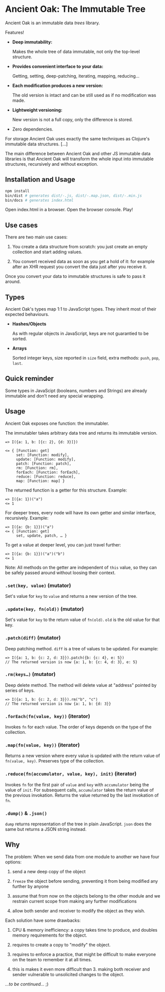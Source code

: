 # Ancient Oak: The Immutable Tree

Ancient Oak is an immutable data *trees* library.

Features!

-   **Deep immutability:**

    Makes the whole tree of data immutable, not only the top-level
    structure.

-   **Provides convenient interface to your data:**

    Getting, setting, deep-patching, iterating, mapping, reducing…

-   **Each modification produces a new version:**

    The old version is intact and can be still used as if no
    modification was made.

-   **Lightweight versioning:**

    New version is not a full copy, only the difference is stored.

-   Zero dependencies.

For storage Ancient Oak uses exactly the same techniques as Clojure's
immutable data structures. […]

The main difference between Ancient Oak and other JS immutable data
libraries is that Ancient Oak will transform the whole input into
immutable structures, recursively and without exception.

## Installation and Usage

```bash
npm install
bin/dist # generates dist/-.js, dist/-.map.json, dist/-.min.js
bin/docs # generates index.html
```

Open index.html in a browser. Open the browser console. Play!

## Use cases

There are two main use cases:

1.  You create a data structure from scratch: you just create an empty
    collection and start adding values.

2.  You convert received data as soon as you get a hold of it: for
    example after an XHR request you convert the data just after you
    receive it.

Once you convert your data to immutable structures is safe to pass it
around.

## Types

Ancient Oak's types map 1:1 to JavaScript types. They inherit most
of their expected behaviours.

-  **Hashes/Objects**

   As with regular objects in JavaScript, keys are not guarantied to
   be sorted.

-  **Arrays**

   Sorted integer keys, size reported in `size` field, extra methods:
   `push`, `pop`, `last`.

## Quick reminder

Some types in JavaScipt (booleans, numbers and Strings) are already
immutable and don't need any special wrapping.

## Usage

Ancient Oak exposes one function: the immutabler.

The immutabler takes arbitrary data tree and returns its immutable
version.

    => I({a: 1, b: [{c: 2}, {d: 3}]})

    <= { [Function: get]
         set: [Function: modify],
         update: [Function: modify],
         patch: [Function: patch],
         rm: [Function: rm],
         forEach: [Function: forEach],
         reduce: [Function: reduce],
         map: [Function: map] }

The returned function is a getter for this structure. Example:

    => I({a: 1})("a")
    <= 1

For deeper trees, every node will have its own getter and similar
interface, recursively. Example:

    => I({a: {b: 1}})("a")
    <= { [Function: get]
         set, update, patch, … }

To get a value at deeper level, you can just travel further:

    => I({a: {b: 1}})("a")("b")
    <= 1

Note: All methods on the getter are independent of `this` value, so
they can be safely passed around without loosing their context.

### `.set(key, value)` (mutator)

Set's value for `key` to `value` and returns a new version of the
tree.

### `.update(key, fn(old))` (mutator)

Set's value for `key` to the return value of `fn(old)`. `old` is the
old value for that key.

### `.patch(diff)` (mutator)

Deep patching method. `diff` is a tree of values to be updated. For
example:

    => I({a: 1, b: {c: 2, d: 3}}).patch({b: {c: 4}, e: 5})
    // The returned version is now {a: 1, b: {c: 4, d: 3}, e: 5}


### `.rm(keys…)` (mutator)

Deep delete method. The method will delete value at "address" pointed
by series of keys.

    => I({a: 1, b: {c: 2, d: 3}}).rm("b", "c")
    // The returned version is now {a: 1, b: {d: 3}}

### `.forEach(fn(value, key))` (iterator)

Invokes `fn` for each value. The order of keys depends on the type of
the collection.

### `.map(fn(value, key))` (iterator)

Returns a new version where every value is updated with the return
value of `fn(value, key)`. Preserves type of the collection.

### `.reduce(fn(accumulator, value, key), init)` (iterator)

Invokes `fn` for the first pair of `value` and `key` with
`accumulator` being the value of `init`. For subsequent calls,
`accumulator` takes the return value of the previous
invokation. Returns the value returned by the last invokation of `fn`.

### `.dump()` & `.json()`

`dump` returns representation of the tree in plain JavaScript. `json`
does the same but returns a JSON string instead.

## Why

The problem: When we send data from one module to another we have four
options:

1.  send a new deep copy of the object

2.  `freeze` the object before sending, preventing it from being
    modified any further by anyone

3.  assume that from now on the objects belong to the other module and
    we restrain current scope from making any further modifications

4.  allow both sender and receiver to modify the object as they wish.

Each solution have some drawbacks:

1.  CPU & memory inefficiency: a copy takes time to produce, and
    doubles memory requirements for the object.

2.  requires to create a copy to "modify" the object.

3.  requires to enforce a practice, that might be difficult to make
    everyone on the team to remember it at all times.

4.  this is makes it even more difficult than 3. making both receiver
    and sender vulnerable to unsolicited changes to the object.

*…to be continued…* ;)